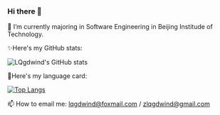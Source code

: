 ### Hi there 👋


<!--
**LQgdwind/LQgdwind** is a ✨ _special_ ✨ repository because its `README.md` (this file) appears on your GitHub profile.

Here are some ideas to get you started:

- 🔭 I’m currently working on ...
- 🌱 I’m currently learning ...
- 👯 I’m looking to collaborate on ...
- 🤔 I’m looking for help with ...
- 💬 Ask me about ...
- 📫 How to reach me: ...
- 😄 Pronouns: ...
- ⚡ Fun fact: ...
-->

🔭 I’m currently majoring in Software Engineering in Beijing Institude of Technology.

✨Here's my GitHub stats:

![LQgdwind's GitHub stats](https://github-readme-stats.vercel.app/api?username=LQgdwind&show_icons=true&theme=merko)

🤔Here's my language card:

[![Top Langs](https://github-readme-stats.vercel.app/api/top-langs/?username=LQgdwind&langs_count=10&theme=merko&layout=compact)](https://github.com/LQgdwind/github-readme-stats)

📫 How to email me: lqgdwind@foxmail.com / zlqgdwind@gmail.com

